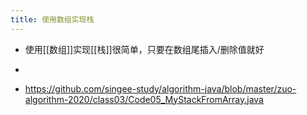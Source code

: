 ```yaml
---
title: 使用数组实现栈
---
```


- 使用[[数组]]实现[[栈]]很简单，只要在数组尾插入/删除值就好

- 

- https://github.com/singee-study/algorithm-java/blob/master/zuo-algorithm-2020/class03/Code05_MyStackFromArray.java
